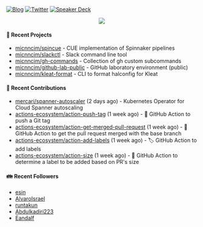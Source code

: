 [![Blog](https://img.shields.io/badge/Blog-0?style=flat-square&logo=gatsby&color=181717&logoColor=white)](https://micnncim.com)
[![Twitter](https://img.shields.io/badge/Twitter-0?style=flat-square&logo=twitter&color=1DA1F2&logoColor=white)](https://twitter.com/micnncim)
[![Speaker Deck](https://img.shields.io/badge/Speaker_Deck-0?style=flat-square&logo=speaker-deck&color=009287&logoColor=white)](https://speakerdeck.com/micnncim)

<p align="center">
<img src="https://github-readme-stats.vercel.app/api?username=micnncim&show_icons=true&count_private=true" />
</p>

#### 🍎 Recent Projects

- [micnncim/spincue](https://github.com/micnncim/spincue) - CUE implementation of Spinnaker pipelines
- [micnncim/slackctl](https://github.com/micnncim/slackctl) - Slack command line tool
- [micnncim/gh-commands](https://github.com/micnncim/gh-commands) - Collection of gh custom subcommands
- [micnncim/github-lab-public](https://github.com/micnncim/github-lab-public) - GitHub laboratory environment (public)
- [micnncim/kleat-format](https://github.com/micnncim/kleat-format) - CLI to format halconfig for Kleat

#### 🌱 Recent Contributions

- [mercari/spanner-autoscaler](https://github.com/mercari/spanner-autoscaler) (2 days ago) - Kubernetes Operator for Cloud Spanner autoscaling
- [actions-ecosystem/action-push-tag](https://github.com/actions-ecosystem/action-push-tag) (1 week ago) - 🔖 GitHub Action to push a Git tag
- [actions-ecosystem/action-get-merged-pull-request](https://github.com/actions-ecosystem/action-get-merged-pull-request) (1 week ago) - 🎣 GitHub Action to get the pull request merged with the base branch
- [actions-ecosystem/action-add-labels](https://github.com/actions-ecosystem/action-add-labels) (1 week ago) - 🏷️ GitHub Action to add labels
- [actions-ecosystem/action-size](https://github.com/actions-ecosystem/action-size) (1 week ago) - 📏 GitHub Action to determine a label to be added based on PR&#39;s size

#### 👪  Recent Followers

- [esin](https://github.com/esin)
- [AlvaroIsrael](https://github.com/AlvaroIsrael)
- [runtakun](https://github.com/runtakun)
- [Abdulkadiri223](https://github.com/Abdulkadiri223)
- [Eandalf](https://github.com/Eandalf)
